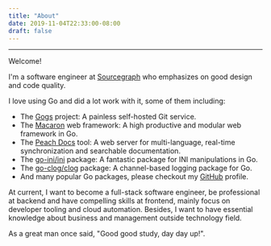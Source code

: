 ```yaml
---
title: "About"
date: 2019-11-04T22:33:00-08:00
draft: false
---
```


---
Welcome!

I'm a software engineer at [Sourcegraph](https://sourcegraph.com) who emphasizes on good design and code quality. 

I love using Go and did a lot work with it, some of them including:

- The [Gogs](https://gogs.io) project: A painless self-hosted Git service.
- The [Macaron](https://go-macaron.com) web framework: A high productive and modular web framework in Go.
- The [Peach Docs](https://peachdocs.org) tool: A web server for multi-language, real-time synchronization and searchable documentation.
- The [go-ini/ini](https://ini.unknwon.io) package: A fantastic package for INI manipulations in Go.
- The [go-clog/clog](https://github.com/go-clog/clog) package: A channel-based logging package for Go.
- And many popular Go packages, please checkout my [GitHub](https://github.com/unknwon) profile.

At current, I want to become a full-stack software engineer, be professional at backend and have compelling skills at frontend, mainly focus on developer tooling and cloud automation. Besides, I want to have essential knowledge about business and management outside technology field. 

As a great man once said, "Good good study, day day up!".
